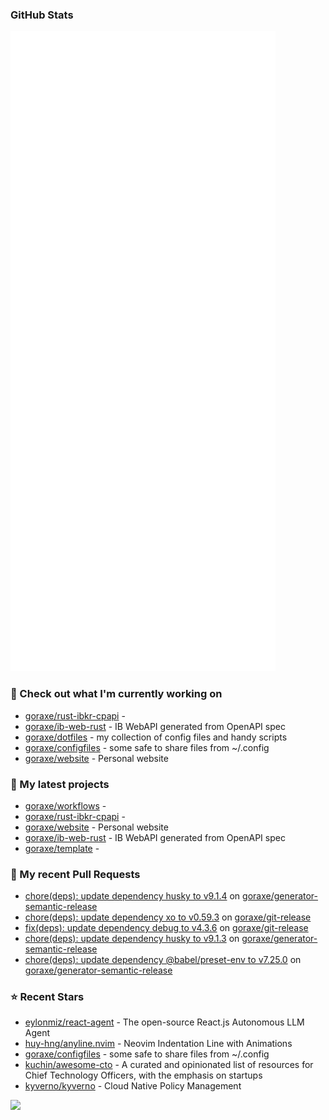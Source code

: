 
### GitHub Stats

<p align="left"><img src="https://raw.githubusercontent.com/goraxe/goraxe/main/github-metrics.svg" /></p>

### 👷 Check out what I'm currently working on

- [goraxe/rust-ibkr-cpapi](https://github.com/goraxe/rust-ibkr-cpapi) - 
- [goraxe/ib-web-rust](https://github.com/goraxe/ib-web-rust) - IB WebAPI generated from OpenAPI spec
- [goraxe/dotfiles](https://github.com/goraxe/dotfiles) - my collection of config files and handy scripts
- [goraxe/configfiles](https://github.com/goraxe/configfiles) - some safe to share files from ~/.config 
- [goraxe/website](https://github.com/goraxe/website) - Personal website
### 🌱 My latest projects

- [goraxe/workflows](https://github.com/goraxe/workflows) - 
- [goraxe/rust-ibkr-cpapi](https://github.com/goraxe/rust-ibkr-cpapi) - 
- [goraxe/website](https://github.com/goraxe/website) - Personal website
- [goraxe/ib-web-rust](https://github.com/goraxe/ib-web-rust) - IB WebAPI generated from OpenAPI spec
- [goraxe/template](https://github.com/goraxe/template) - 
### 🔨 My recent Pull Requests

- [chore(deps): update dependency husky to v9.1.4](https://github.com/goraxe/generator-semantic-release/pull/143) on [goraxe/generator-semantic-release](https://github.com/goraxe/generator-semantic-release)
- [chore(deps): update dependency xo to v0.59.3](https://github.com/goraxe/git-release/pull/98) on [goraxe/git-release](https://github.com/goraxe/git-release)
- [fix(deps): update dependency debug to v4.3.6](https://github.com/goraxe/git-release/pull/97) on [goraxe/git-release](https://github.com/goraxe/git-release)
- [chore(deps): update dependency husky to v9.1.3](https://github.com/goraxe/generator-semantic-release/pull/142) on [goraxe/generator-semantic-release](https://github.com/goraxe/generator-semantic-release)
- [chore(deps): update dependency @babel/preset-env to v7.25.0](https://github.com/goraxe/generator-semantic-release/pull/141) on [goraxe/generator-semantic-release](https://github.com/goraxe/generator-semantic-release)
### ⭐ Recent Stars

- [eylonmiz/react-agent](https://github.com/eylonmiz/react-agent) - The open-source React.js Autonomous LLM Agent
- [huy-hng/anyline.nvim](https://github.com/huy-hng/anyline.nvim) - Neovim Indentation Line with Animations
- [goraxe/configfiles](https://github.com/goraxe/configfiles) - some safe to share files from ~/.config 
- [kuchin/awesome-cto](https://github.com/kuchin/awesome-cto) - A curated and opinionated list of resources for Chief Technology Officers, with the emphasis on startups
- [kyverno/kyverno](https://github.com/kyverno/kyverno) - Cloud Native Policy Management

![](https://komarev.com/ghpvc/?username=goraxe)

